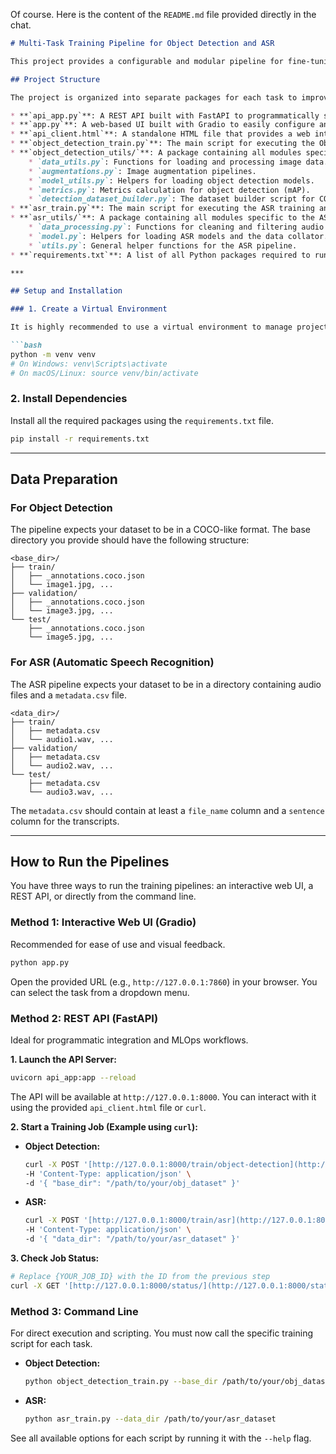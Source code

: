 Of course. Here is the content of the `README.md` file provided directly in the chat.

````markdown
# Multi-Task Training Pipeline for Object Detection and ASR

This project provides a configurable and modular pipeline for fine-tuning models for two distinct tasks: Object Detection and Automatic Speech Recognition (ASR). The code is structured to be easily extensible and reusable for different datasets and models.

## Project Structure

The project is organized into separate packages for each task to improve maintainability and clarity.

* **`api_app.py`**: A REST API built with FastAPI to programmatically start and monitor training jobs for both tasks.
* **`app.py`**: A web-based UI built with Gradio to easily configure and run the training pipelines.
* **`api_client.html`**: A standalone HTML file that provides a web interface for sending requests to the FastAPI server.
* **`object_detection_train.py`**: The main script for executing the Object Detection training and evaluation pipeline.
* **`object_detection_utils/`**: A package containing all modules specific to the Object Detection task.
    * `data_utils.py`: Functions for loading and processing image data.
    * `augmentations.py`: Image augmentation pipelines.
    * `model_utils.py`: Helpers for loading object detection models.
    * `metrics.py`: Metrics calculation for object detection (mAP).
    * `detection_dataset_builder.py`: The dataset builder script for COCO-style data.
* **`asr_train.py`**: The main script for executing the ASR training and evaluation pipeline.
* **`asr_utils/`**: A package containing all modules specific to the ASR task.
    * `data_processing.py`: Functions for cleaning and filtering audio data.
    * `model.py`: Helpers for loading ASR models and the data collator.
    * `utils.py`: General helper functions for the ASR pipeline.
* **`requirements.txt`**: A list of all Python packages required to run all pipelines.

***

## Setup and Installation

### 1. Create a Virtual Environment

It is highly recommended to use a virtual environment to manage project dependencies.

```bash
python -m venv venv
# On Windows: venv\Scripts\activate
# On macOS/Linux: source venv/bin/activate
````

### 2\. Install Dependencies

Install all the required packages using the `requirements.txt` file.

```bash
pip install -r requirements.txt
```

-----

## Data Preparation

### For Object Detection

The pipeline expects your dataset to be in a COCO-like format. The base directory you provide should have the following structure:

```
<base_dir>/
├── train/
│   ├── _annotations.coco.json
│   └── image1.jpg, ...
├── validation/
│   ├── _annotations.coco.json
│   └── image3.jpg, ...
└── test/
    ├── _annotations.coco.json
    └── image5.jpg, ...
```

### For ASR (Automatic Speech Recognition)

The ASR pipeline expects your dataset to be in a directory containing audio files and a `metadata.csv` file.

```
<data_dir>/
├── train/
│   ├── metadata.csv
│   └── audio1.wav, ...
├── validation/
│   ├── metadata.csv
│   └── audio2.wav, ...
└── test/
    ├── metadata.csv
    └── audio3.wav, ...
```

The `metadata.csv` should contain at least a `file_name` column and a `sentence` column for the transcripts.

-----

## How to Run the Pipelines

You have three ways to run the training pipelines: an interactive web UI, a REST API, or directly from the command line.

### Method 1: Interactive Web UI (Gradio)

Recommended for ease of use and visual feedback.

```bash
python app.py
```

Open the provided URL (e.g., `http://127.0.0.1:7860`) in your browser. You can select the task from a dropdown menu.

### Method 2: REST API (FastAPI)

Ideal for programmatic integration and MLOps workflows.

**1. Launch the API Server:**

```bash
uvicorn api_app:app --reload
```

The API will be available at `http://127.0.0.1:8000`. You can interact with it using the provided `api_client.html` file or `curl`.

**2. Start a Training Job (Example using `curl`):**

  * **Object Detection:**

    ```bash
    curl -X POST '[http://127.0.0.1:8000/train/object-detection](http://127.0.0.1:8000/train/object-detection)' \
    -H 'Content-Type: application/json' \
    -d '{ "base_dir": "/path/to/your/obj_dataset" }'
    ```

  * **ASR:**

    ```bash
    curl -X POST '[http://127.0.0.1:8000/train/asr](http://127.0.0.1:8000/train/asr)' \
    -H 'Content-Type: application/json' \
    -d '{ "data_dir": "/path/to/your/asr_dataset" }'
    ```

**3. Check Job Status:**

```bash
# Replace {YOUR_JOB_ID} with the ID from the previous step
curl -X GET '[http://127.0.0.1:8000/status/](http://127.0.0.1:8000/status/){YOUR_JOB_ID}'
```

### Method 3: Command Line

For direct execution and scripting. You must now call the specific training script for each task.

  * **Object Detection:**

    ```bash
    python object_detection_train.py --base_dir /path/to/your/obj_dataset
    ```

  * **ASR:**

    ```bash
    python asr_train.py --data_dir /path/to/your/asr_dataset
    ```

See all available options for each script by running it with the `--help` flag.

```
```
